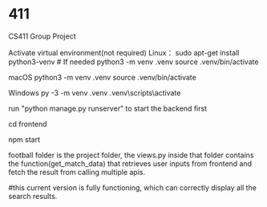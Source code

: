 # 411
CS411 Group Project

Activate virtual environment(not required)
Linux：
sudo apt-get install python3-venv    # If needed
python3 -m venv .venv
source .venv/bin/activate

macOS
python3 -m venv .venv
source .venv/bin/activate

Windows
py -3 -m venv .venv
.venv\scripts\activate

run "python manage.py runserver" to start the backend first 

cd frontend

npm start

football folder is the project folder, the views.py inside that folder contains the 
function(get_match_data) that retrieves user inputs from frontend and fetch the result from calling multiple apis. 

#this current version is fully functioning, which can correctly display all the search results. 
